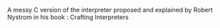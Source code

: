 A messy C version of the interpreter proposed and explained by Robert Nystrom in his book : Crafting Interpreters
